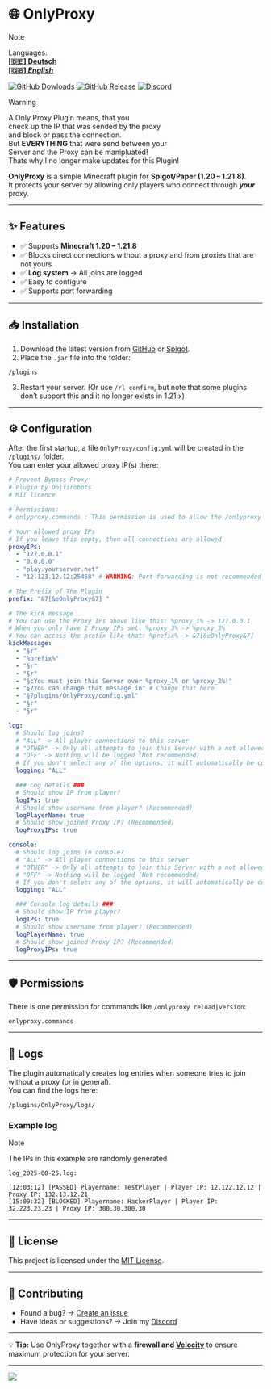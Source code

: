 # 🌐 OnlyProxy

> [!NOTE]
> Languages:  
> **[[🇩🇪] Deutsch](./README_de.md)**  
> **[[🇬🇧] _English_](./README.md)**

[![GitHub Dowloads](https://shields.io/github/downloads/Dolfirobots/OnlyProxy/total?label=Downloads&logoColor=Green&color=Blue&style=flat)](https://github.com/Dolfirobots/OnlyProxy/releases)
[![GitHub Release](https://img.shields.io/github/v/release/Dolfirobots/OnlyProxy?color=Green)](https://github.com/Dolfirobots/OnlyProxy/releases "OnlyProxy Releases")
[![Discord](https://img.shields.io/discord/1079052573845241877.svg?logo=discord&logoColor=Green&color=Blue&labelColor=Green&label=Discord)](https://discord.gg/dxZTGpPbkd "Discord")

> [!WARNING]
> A Only Proxy Plugin means, that you  
> check up the IP that was sended by the proxy  
> and block or pass the connection.  
> But __EVERYTHING__ that were send between your  
> Server and the Proxy can be manipluated!  
> Thats why I no longer make updates for this Plugin!

**OnlyProxy** is a simple Minecraft plugin for **Spigot/Paper (1.20 – 1.21.8)**.  
It protects your server by allowing only players who connect through ___your___ proxy.  

---

## ✨ Features
- ✅ Supports **Minecraft 1.20 – 1.21.8**
- ✅ Blocks direct connections without a proxy and from proxies that are not yours
- ✅ **Log system** → All joins are logged
- ✅ Easy to configure
- ✅ Supports port forwarding

---

## 📥 Installation
1. Download the latest version from [GitHub](https://github.com/Dolfirobots/OnlyProxy/releases "OnlyProxy") or [Spigot](https://www.spigotmc.org/resources/onlyproxy.128485/ "OnlyProxy").
2. Place the `.jar` file into the folder:

```
/plugins
```

3. Restart your server. (Or use `/rl confirm`, but note that some plugins don’t support this and it no longer exists in 1.21.x)

---

## ⚙️ Configuration
After the first startup, a file `OnlyProxy/config.yml` will be created in the `/plugins/` folder.  
You can enter your allowed proxy IP(s) there:

```yaml
# Prevent Bypass Proxy
# Plugin by Dolfirobots
# MIT licence

# Permissions:
# onlyproxy.commands : This permission is used to allow the /onlyproxy [reload/version]

# Your allowed proxy IPs
# If you leave this empty, then all connections are allowed
proxyIPs:
  - "127.0.0.1"
  - "0.0.0.0"
  - "play.yourserver.net"
  - "12.123.12.12:25468" # WARNING: Port forwarding is not recommended because it can be manipulated via client!

# The Prefix of The Plugin
prefix: "&7[&eOnlyProxy&7] "

# The kick message
# You can use the Proxy IPs above like this: %proxy_1% -> 127.0.0.1
# When you only have 2 Proxy IPs set: %proxy_3% -> %proxy_3%
# You can access the prefix like that: %prefix% -> &7[&eOnlyProxy&7]
kickMessage:
  - "§r"
  - "%prefix%"
  - "§r"
  - "§r"
  - "§cYou must join this Server over %proxy_1% or %proxy_2%!"
  - "§7You can change that message in" # Change that here
  - "§7plugins/OnlyProxy/config.yml"
  - "§r"
  - "§r"

log:
  # Should log joins?
  # "ALL" -> All player connections to this server
  # "OTHER" -> Only all attempts to join this Server with a not allowed Proxy
  # "OFF" -> Nothing will be logged (Not recommended)
  # If you don't select any of the options, it will automatically be counted as "OFF"
  logging: "ALL"

  ### Log details ###
  # Should show IP from player?
  logIPs: true
  # Should show username from player? (Recommended)
  logPlayerName: true
  # Should show joined Proxy IP? (Recommended)
  logProxyIPs: true

console:
  # Should log joins in console?
  # "ALL" -> All player connections to this server
  # "OTHER" -> Only all attempts to join this Server with a not allowed Proxy
  # "OFF" -> Nothing will be logged (Not recommended)
  # If you don't select any of the options, it will automatically be counted as "ALL"
  logging: "ALL"

  ### Console log details ###
  # Should show IP from player?
  logIPs: true
  # Should show username from player? (Recommended)
  logPlayerName: true
  # Should show joined Proxy IP? (Recommended)
  logProxyIPs: true
```

---

## 🛡️ Permissions

There is one permission for commands like `/onlyproxy reload|version`:

```
onlyproxy.commands
```

---

## 📑 Logs

The plugin automatically creates log entries when someone tries to join without a proxy (or in general).  
You can find the logs here:

```
/plugins/OnlyProxy/logs/
```

### Example log
> [!NOTE]  
> The IPs in this example are randomly generated

```
log_2025-08-25.log:

[12:03:12] [PASSED] Playername: TestPlayer | Player IP: 12.122.12.12 | Proxy IP: 132.13.12.21  
[15:09:32] [BLOCKED] Playername: HackerPlayer | Player IP: 32.223.23.23 | Proxy IP: 300.30.300.30
```
---

## 📜 License

This project is licensed under the [MIT License](./LICENSE).

---

## 🤝 Contributing

* Found a bug? → [Create an issue](https://github.com/Dolfirobots/OnlyProxy/issues)  
* Have ideas or suggestions? → Join my [Discord](https://discord.gg/dxZTGpPbkd "Discord")

---

💡 **Tip:** Use OnlyProxy together with a **firewall and [Velocity](https://papermc.io/downloads/velocity)** to ensure maximum protection for your server.

---

[![](https://bstats.org/signatures/bukkit/OnlyProxy.svg)](https://bstats.org/plugin/bukkit/OnlyProxy)
